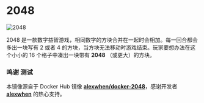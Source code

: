 # 2048

![2048](https://ci.daocloud.io/api/badge/build/daocloud/dao-2048)

2048 是一款数字益智游戏，相同数字的方块合并在一起时会相加。每一回合都会多出一块写有 2 或者 4 的方块，当方块无法移动时游戏结束。玩家要想办法在这个小小的 16 个格子中凑出一块带有 **2048** （或更大）的方块。

### 鸣谢 测试

本镜像源自于 Docker Hub 镜像 **[alexwhen/docker-2048](https://registry.hub.docker.com/u/alexwhen/docker-2048/)**，感谢开发者 **[alexwhen](https://github.com/alexwhen)** 的热心支持。
